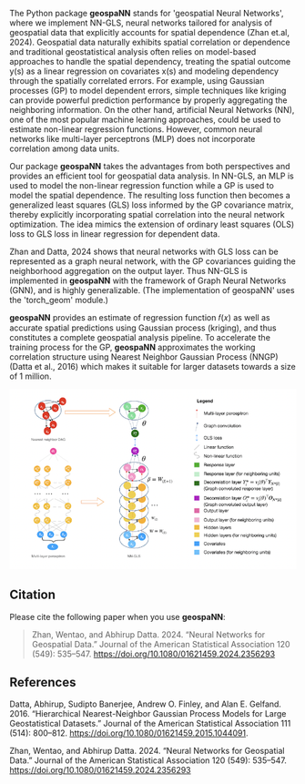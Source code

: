 The Python package **geospaNN** stands for 'geospatial Neural Networks', where we implement NN-GLS, 
neural networks tailored for analysis of geospatial data that explicitly accounts for spatial dependence (Zhan et.al, 2024). 
Geospatial data naturally exhibits spatial correlation or dependence and traditional geostatistical analysis often relies on 
model-based approaches to handle the spatial dependency, treating the spatial outcome y(s) as a linear regression on covariates x(s) and 
modeling dependency through the spatially correlated errors. 
For example, using Gaussian processes (GP) to model dependent errors, 
simple techniques like kriging can provide powerful prediction performance by properly aggregating the neighboring information. 
On the other hand, artificial Neural Networks (NN), one of the most popular machine learning approaches, could be used to estimate non-linear regression functions. 
However, common neural networks like multi-layer perceptrons (MLP) does not incorporate correlation among data units.

Our package **geospaNN** takes the advantages from both perspectives and provides an efficient tool for geospatial data analysis. 
In NN-GLS, an MLP is used to model the non-linear regression function while a GP is used to model the spatial dependence. 
The resulting loss function then becomes a generalized least squares (GLS) loss informed by the GP covariance matrix, 
thereby explicitly incorporating spatial correlation into the neural network optimization. 
The idea mimics the extension of ordinary least squares (OLS) loss to GLS loss in linear regression for dependent data.

Zhan and Datta, 2024 shows that neural networks with GLS loss can be represented as a graph neural network, 
with the GP covariances guiding the neighborhood aggregation on the output layer. 
Thus NN-GLS is implemented in **geospaNN** with the framework of Graph Neural Networks (GNN), and is highly generalizable. 
(The implementation of geospaNN' uses the 'torch_geom' module.)

**geospaNN** provides an estimate of regression function 𝑓(𝑥) as well as accurate spatial predictions using Gaussian process (kriging), 
and thus constitutes a complete geospatial analysis pipeline. 
To accelerate the training process for the GP, **geospaNN** approximates the working correlation structure using 
Nearest Neighbor Gaussian Process (NNGP) (Datta et al., 2016) which makes it suitable for larger datasets towards a size of 1 million.

![png](./data/nngls.png)

## Citation
Please cite the following paper when you use **geospaNN**:

> Zhan, Wentao, and Abhirup Datta. 2024. “Neural Networks for Geospatial Data.” Journal of the American Statistical Association 120 (549): 535–547. https://doi.org/10.1080/01621459.2024.2356293
> 
## References

Datta, Abhirup, Sudipto Banerjee, Andrew O. Finley, and Alan E. Gelfand. 2016. “Hierarchical Nearest-Neighbor Gaussian Process Models for Large Geostatistical Datasets.” Journal of the American Statistical Association 111 (514): 800–812. https://doi.org/10.1080/01621459.2015.1044091.

Zhan, Wentao, and Abhirup Datta. 2024. “Neural Networks for Geospatial Data.” Journal of the American Statistical Association 120 (549): 535–547. https://doi.org/10.1080/01621459.2024.2356293